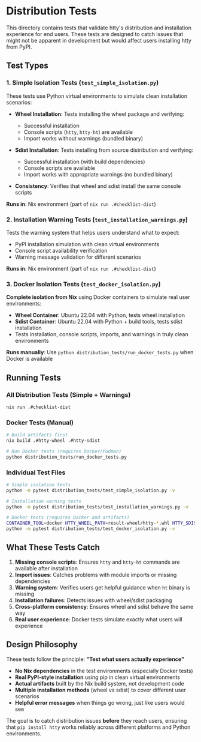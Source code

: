 # Distribution Tests

This directory contains tests that validate htty's distribution and installation experience for end users. These tests are designed to catch issues that might not be apparent in development but would affect users installing htty from PyPI.

## Test Types

### 1. Simple Isolation Tests (`test_simple_isolation.py`)

These tests use Python virtual environments to simulate clean installation scenarios:

- **Wheel Installation**: Tests installing the wheel package and verifying:
  - Successful installation
  - Console scripts (`htty`, `htty-ht`) are available
  - Import works without warnings (bundled binary)
  
- **Sdist Installation**: Tests installing from source distribution and verifying:
  - Successful installation (with build dependencies)
  - Console scripts are available
  - Import works with appropriate warnings (no bundled binary)
  
- **Consistency**: Verifies that wheel and sdist install the same console scripts

**Runs in**: Nix environment (part of `nix run .#checklist-dist`)

### 2. Installation Warning Tests (`test_installation_warnings.py`)

Tests the warning system that helps users understand what to expect:

- PyPI installation simulation with clean virtual environments
- Console script availability verification
- Warning message validation for different scenarios

**Runs in**: Nix environment (part of `nix run .#checklist-dist`)

### 3. Docker Isolation Tests (`test_docker_isolation.py`)

**Complete isolation from Nix** using Docker containers to simulate real user environments:

- **Wheel Container**: Ubuntu 22.04 with Python, tests wheel installation
- **Sdist Container**: Ubuntu 22.04 with Python + build tools, tests sdist installation
- Tests installation, console scripts, imports, and warnings in truly clean environments

**Runs manually**: Use `python distribution_tests/run_docker_tests.py` when Docker is available

## Running Tests

### All Distribution Tests (Simple + Warnings)
```bash
nix run .#checklist-dist
```

### Docker Tests (Manual)
```bash
# Build artifacts first
nix build .#htty-wheel .#htty-sdist

# Run Docker tests (requires Docker/Podman)
python distribution_tests/run_docker_tests.py
```

### Individual Test Files
```bash
# Simple isolation tests
python -m pytest distribution_tests/test_simple_isolation.py -v

# Installation warning tests  
python -m pytest distribution_tests/test_installation_warnings.py -v

# Docker tests (requires Docker and artifacts)
CONTAINER_TOOL=docker HTTY_WHEEL_PATH=result-wheel/htty-*.whl HTTY_SDIST_PATH=result-sdist/htty-*.tar.gz \
python -m pytest distribution_tests/test_docker_isolation.py -v
```

## What These Tests Catch

1. **Missing console scripts**: Ensures `htty` and `htty-ht` commands are available after installation
2. **Import issues**: Catches problems with module imports or missing dependencies
3. **Warning system**: Verifies users get helpful guidance when `ht` binary is missing
4. **Installation failures**: Detects issues with wheel/sdist packaging
5. **Cross-platform consistency**: Ensures wheel and sdist behave the same way
6. **Real user experience**: Docker tests simulate exactly what users will experience

## Design Philosophy

These tests follow the principle: **"Test what users actually experience"**

- **No Nix dependencies** in the test environments (especially Docker tests)
- **Real PyPI-style installation** using pip in clean virtual environments
- **Actual artifacts** built by the Nix build system, not development code
- **Multiple installation methods** (wheel vs sdist) to cover different user scenarios
- **Helpful error messages** when things go wrong, just like users would see

The goal is to catch distribution issues **before** they reach users, ensuring that `pip install htty` works reliably across different platforms and Python environments. 